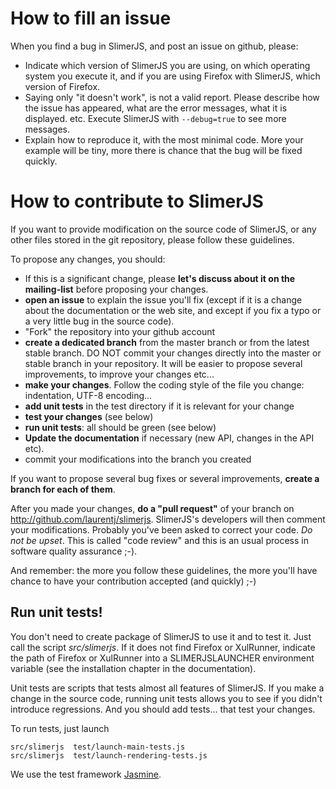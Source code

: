 
How to fill an issue
====================

When you find a bug in SlimerJS, and post an issue on github, please:

- Indicate which version of SlimerJS you are using, on which operating system
  you execute it, and if you are using Firefox with SlimerJS, which version of Firefox.
- Saying only "it doesn't work", is not a valid report. Please describe how the issue
  has appeared, what are the error messages, what it is displayed. etc. Execute
  SlimerJS with `--debug=true` to see more messages.
- Explain how to reproduce it, with the most minimal code. More your example
  will be tiny, more there is chance that the bug will be fixed quickly.


How to contribute to SlimerJS
=============================

If you want to provide modification on the source code of SlimerJS, or
any other files stored in the git repository, please follow these guidelines.

To propose any changes, you should:

- If this is a significant change, please **let's discuss about it on the
  mailing-list** before proposing your changes.
- **open an issue** to explain the issue you'll fix (except if it is a change about
  the documentation or the web site, and except if you fix a typo or a very little bug
  in the source code).
- "Fork" the repository into your github account
- **create a dedicated branch** from the master branch or from
  the latest stable branch.
  DO NOT commit your changes directly into the master or stable branch
  in your repository. It will be easier to propose several improvements,
  to improve your changes etc...
- **make your changes**. Follow the coding style of the file you change: indentation,
  UTF-8 encoding...
- **add unit tests** in the test directory if it is relevant for your change
- **test your changes** (see below)
- **run unit tests**: all should be green (see below)
- **Update the documentation** if necessary (new API, changes in the API etc).
- commit your modifications into the branch you created

If you want to propose several bug fixes or several improvements,
**create a branch for each of them**.

After you made your changes, **do a "pull request"** of your branch on
http://github.com/laurentj/slimerjs. SlimerJS's developers will then
comment your modifications. Probably you've been asked to correct
your code. *Do not be upset*. This is called "code review" and this is
an usual process in software quality assurance ;-).

And remember: the more you follow these guidelines, the more you'll have chance
to have your contribution accepted (and quickly) ;-)

Run unit tests!
---------------

You don't need to create package of SlimerJS to use it and to test it.
Just call the script *src/slimerjs*. If it does not find Firefox or XulRunner, indicate
the path of Firefox or XulRunner into a SLIMERJSLAUNCHER environment variable
(see the installation chapter in the documentation).

Unit tests are scripts that tests almost all features of SlimerJS. If you make
a change in the source code, running unit tests allows you to see if you
didn't introduce regressions. And you should add tests... that test your changes.

To run tests, just launch

    src/slimerjs  test/launch-main-tests.js
    src/slimerjs  test/launch-rendering-tests.js

We use the test framework [Jasmine](http://pivotal.github.io/jasmine/).
